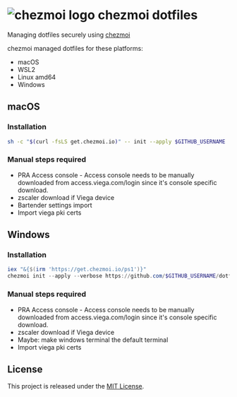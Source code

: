 # ![chezmoi logo](https://github.com/twpayne/chezmoi/blob/master/assets/images/logo-144px.svg) chezmoi dotfiles

Managing dotfiles securely using [chezmoi](https://chezmoi.io)

chezmoi managed dotfiles for these platforms:

- macOS
- WSL2
- Linux amd64
- Windows

## macOS

### Installation

```bash
sh -c "$(curl -fsLS get.chezmoi.io)" -- init --apply $GITHUB_USERNAME
```

### Manual steps required

- PRA Access console - Access console needs to be manually downloaded from access.viega.com/login since it's console specific download.
- zscaler download if Viega device
- Bartender settings import
- Import viega pki certs

## Windows

### Installation

```powershell
iex "&{$(irm 'https://get.chezmoi.io/ps1')}"
chezmoi init --apply --verbose https://github.com/$GITHUB_USERNAME/dotfiles.git
```

### Manual steps required

- PRA Access console - Access console needs to be manually downloaded from access.viega.com/login since it's console specific download.
- zscaler download if Viega device
- Maybe: make windows terminal the default terminal
- Import viega pki certs

## License

This project is released under the [MIT License](https://github.com/stefanschulte/dotfiles/blob/main/LICENSE).
